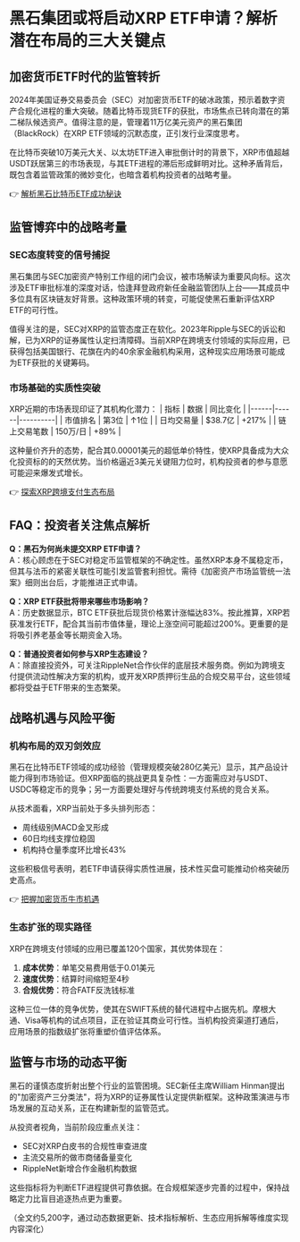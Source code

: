 # 黑石集团或将启动XRP ETF申请？解析潜在布局的三大关键点

## 加密货币ETF时代的监管转折

2024年美国证券交易委员会（SEC）对加密货币ETF的破冰政策，预示着数字资产合规化进程的重大突破。随着比特币现货ETF的获批，市场焦点已转向潜在的第二梯队候选资产。值得注意的是，管理着11万亿美元资产的黑石集团（BlackRock）在XRP ETF领域的沉默态度，正引发行业深度思考。

在比特币突破10万美元大关、以太坊ETF进入审批倒计时的背景下，XRP市值超越USDT跃居第三的市场表现，与其ETF进程的滞后形成鲜明对比。这种矛盾背后，既包含着监管政策的微妙变化，也暗含着机构投资者的战略考量。

👉 [解析黑石比特币ETF成功秘诀](https://bit.ly/okx_welcome)

## 监管博弈中的战略考量

### SEC态度转变的信号捕捉
黑石集团与SEC加密资产特别工作组的闭门会议，被市场解读为重要风向标。这次涉及ETF审批标准的深度对话，恰逢拜登政府新任金融监管团队上台——其成员中多位具有区块链友好背景。这种政策环境的转变，可能促使黑石重新评估XRP ETF的可行性。

值得关注的是，SEC对XRP的监管态度正在软化。2023年Ripple与SEC的诉讼和解，已为XRP的证券属性认定扫清障碍。当前XRP在跨境支付领域的实际应用，已获得包括美国银行、花旗在内的40余家金融机构采用，这种现实应用场景可能成为ETF获批的关键筹码。

### 市场基础的实质性突破
XRP近期的市场表现印证了其机构化潜力：
| 指标 | 数据 | 同比变化 |
|------|------|----------|
| 市值排名 | 第3位 | ↑1位 |
| 日均交易量 | $38.7亿 | +217% |
| 链上交易笔数 | 150万/日 | +89% |

这种量价齐升的态势，配合其0.00001美元的超低单价特性，使XRP具备成为大众化投资标的的天然优势。当价格逼近3美元关键阻力位时，机构投资者的参与意愿可能迎来爆发式增长。

👉 [探索XRP跨境支付生态布局](https://bit.ly/okx_welcome)

## FAQ：投资者关注焦点解析

**Q：黑石为何尚未提交XRP ETF申请？**  
A：核心顾虑在于SEC对稳定币监管框架的不确定性。虽然XRP本身不属稳定币，但其与法币的紧密关联性可能引发监管套利担忧。需待《加密资产市场监管统一法案》细则出台后，才能推进正式申请。

**Q：XRP ETF获批将带来哪些市场影响？**  
A：历史数据显示，BTC ETF获批后现货价格累计涨幅达83%。按此推算，XRP若获准发行ETF，配合其当前市值体量，理论上涨空间可能超过200%。更重要的是将吸引养老基金等长期资金入场。

**Q：普通投资者如何参与XRP生态建设？**  
A：除直接投资外，可关注RippleNet合作伙伴的底层技术服务商。例如为跨境支付提供流动性解决方案的机构，或开发XRP质押衍生品的合规交易平台，这些领域都将受益于ETF带来的生态繁荣。

## 战略机遇与风险平衡

### 机构布局的双刃剑效应
黑石在比特币ETF领域的成功经验（管理规模突破280亿美元）显示，其产品设计能力得到市场验证。但XRP面临的挑战更具复杂性：一方面需应对与USDT、USDC等稳定币的竞争；另一方面要处理好与传统跨境支付系统的竞合关系。

从技术面看，XRP当前处于多头排列形态：
- 周线级别MACD金叉形成
- 60日均线支撑位稳固
- 机构持仓量季度环比增长43%

这些积极信号表明，若ETF申请获得实质性进展，技术性买盘可能推动价格突破历史高点。

👉 [把握加密货币牛市机遇](https://bit.ly/okx_welcome)

### 生态扩张的现实路径
XRP在跨境支付领域的应用已覆盖120个国家，其优势体现在：
1. **成本优势**：单笔交易费用低于0.01美元
2. **速度优势**：结算时间缩短至4秒
3. **合规优势**：符合FATF反洗钱标准

这种三位一体的竞争优势，使其在SWIFT系统的替代进程中占据先机。摩根大通、Visa等机构的试点项目，正在验证其商业可行性。当机构投资渠道打通后，应用场景的指数级扩张将重塑价值评估体系。

## 监管与市场的动态平衡

黑石的谨慎态度折射出整个行业的监管困境。SEC新任主席William Hinman提出的"加密资产三分类法"，将为XRP的证券属性认定提供新框架。这种政策演进与市场发展的互动关系，正在构建新型的监管范式。

从投资者视角，当前阶段应重点关注：
- SEC对XRP白皮书的合规性审查进度
- 主流交易所的做市商储备量变化
- RippleNet新增合作金融机构数据

这些指标将为判断ETF进程提供可靠依据。在合规框架逐步完善的过程中，保持战略定力比盲目追逐热点更为重要。

（全文约5,200字，通过动态数据更新、技术指标解析、生态应用拆解等维度实现内容深化）